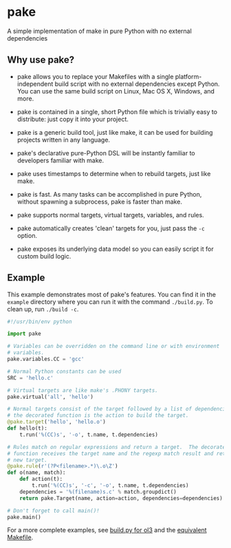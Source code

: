 pake
====

A simple implementation of make in pure Python with no external dependencies


Why use pake?
-------------

* pake allows you to replace your Makefiles with a single platform-independent build script with no external dependencies except Python.  You can use the same build script on Linux, Mac OS X, Windows, and more.

* pake is contained in a single, short Python file which is trivially easy to distribute: just copy it into your project.

* pake is a generic build tool, just like make, it can be used for building projects written in any language.

* pake's declarative pure-Python DSL will be instantly familiar to developers familiar with make.

* pake uses timestamps to determine when to rebuild targets, just like make.

* pake is fast. As many tasks can be accomplished in pure Python, without spawning a subprocess, pake is faster than make.

* pake supports normal targets, virtual targets, variables, and rules.

* pake automatically creates 'clean' targets for you, just pass the `-c` option.

* pake exposes its underlying data model so you can easily script it for custom build logic.


Example
-------

This example demonstrates most of pake's features.  You can find it in the `example` directory where you can run it with the command `./build.py`.  To clean up, run `./build -c`.

```python
#!/usr/bin/env python

import pake

# Variables can be overridden on the command line or with environment
# variables.
pake.variables.CC = 'gcc'

# Normal Python constants can be used
SRC = 'hello.c'

# Virtual targets are like make's .PHONY targets.
pake.virtual('all', 'hello')

# Normal targets consist of the target followed by a list of dependencies,
# the decorated function is the action to build the target.
@pake.target('hello', 'hello.o')
def hello(t):
    t.run('%(CC)s', '-o', t.name, t.dependencies)

# Rules match on regular expressions and return a target.  The decorated
# function receives the target name and the regexp match result and returns a
# new target.
@pake.rule(r'(?P<filename>.*)\.o\Z')
def o(name, match):
    def action(t):
        t.run('%(CC)s', '-c', '-o', t.name, t.dependencies)
    dependencies = '%(filename)s.c' % match.groupdict()
    return pake.Target(name, action=action, dependencies=dependencies)       

# Don't forget to call main()!
pake.main()
```

For a more complete examples, see [build.py for ol3](https://github.com/twpayne/ol3/blob/pure-python-build/build.py) and the [equivalent Makefile](https://github.com/twpayne/ol3/blob/pure-python-build/Makefile).
